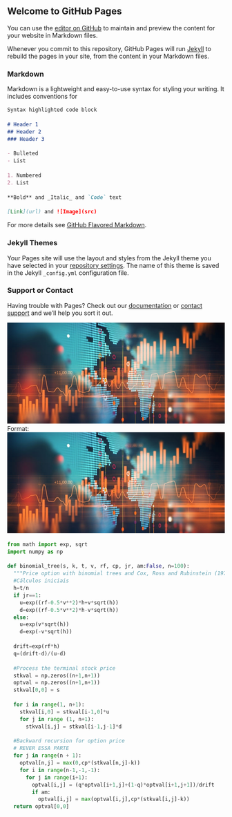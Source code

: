 ## Welcome to GitHub Pages

You can use the [editor on GitHub](https://github.com/carlosmagnogfr/Finance_Stuff/edit/master/index.md) to maintain and preview the content for your website in Markdown files.

Whenever you commit to this repository, GitHub Pages will run [Jekyll](https://jekyllrb.com/) to rebuild the pages in your site, from the content in your Markdown files.

### Markdown

Markdown is a lightweight and easy-to-use syntax for styling your writing. It includes conventions for

```markdown
Syntax highlighted code block

# Header 1
## Header 2
### Header 3

- Bulleted
- List

1. Numbered
2. List

**Bold** and _Italic_ and `Code` text

[Link](url) and ![Image](src)
```

For more details see [GitHub Flavored Markdown](https://guides.github.com/features/mastering-markdown/).

### Jekyll Themes

Your Pages site will use the layout and styles from the Jekyll theme you have selected in your [repository settings](https://github.com/carlosmagnogfr/Finance_Stuff/settings). The name of this theme is saved in the Jekyll `_config.yml` configuration file.

### Support or Contact

Having trouble with Pages? Check out our [documentation](https://help.github.com/categories/github-pages-basics/) or [contact support](https://github.com/contact) and we’ll help you sort it out.


![GitHub Logo](finance_2.jpg)
Format: ![Alt Text](finance_2.jpg)

```python
from math import exp, sqrt
import numpy as np

def binomial_tree(s, k, t, v, rf, cp, jr, am:False, n=100):
  """Price option with binomial trees and Cox, Ross and Rubinstein (1979) formula"""
  #Cálculos iniciais
  h=t/n
  if jr==1:
    u=exp((rf-0.5*v**2)*h+v*sqrt(h))
    d=exp((rf-0.5*v**2)*h-v*sqrt(h))
  else:
    u=exp(v*sqrt(h))
    d=exp(-v*sqrt(h))
  
  drift=exp(rf*h)
  q=(drift-d)/(u-d)
  
  #Process the terminal stock price
  stkval = np.zeros((n+1,n+1))
  optval = np.zeros((n+1,n+1))
  stkval[0,0] = s

  for i in range(1, n+1):
    stkval[i,0] = stkval[i-1,0]*u
    for j in range (1, n+1):
      stkval[i,j] = stkval[i-1,j-1]*d
  
  #Backward recursion for option price
  # REVER ESSA PARTE
  for j in range(n + 1):
    optval[n,j] = max(0,cp*(stkval[n,j]-k))
    for i in range(n-1,-1,-1):
      for j in range(i+1):
        optval[i,j] = (q*optval[i+1,j]+(1-q)*optval[i+1,j+1])/drift
        if am:
          optval[i,j] = max(optval[i,j],cp*(stkval[i,j]-k))
  return optval[0,0]
```
